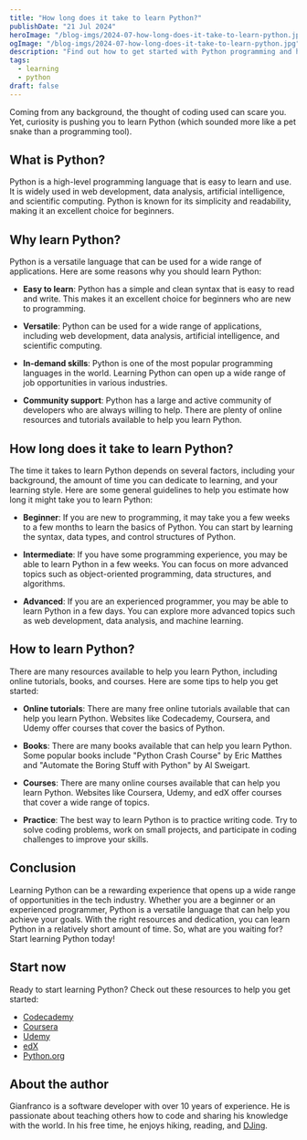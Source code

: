 ```yaml
---
title: "How long does it take to learn Python?"
publishDate: "21 Jul 2024"
heroImage: "/blog-imgs/2024-07-how-long-does-it-take-to-learn-python.jpg"
ogImage: "/blog-imgs/2024-07-how-long-does-it-take-to-learn-python.jpg"
description: "Find out how to get started with Python programming and how long it takes to become proficient in the language. Learn about the best resources and strategies"
tags:
  - learning
  - python
draft: false
---
```


Coming from any background, the thought of coding used can scare you. Yet, curiosity is pushing you to learn Python (which sounded more like a pet snake than a programming tool).

## What is Python?

Python is a high-level programming language that is easy to learn and use. It is widely used in web development, data analysis, artificial intelligence, and scientific computing. Python is known for its simplicity and readability, making it an excellent choice for beginners.

## Why learn Python?

Python is a versatile language that can be used for a wide range of applications. Here are some reasons why you should learn Python:

- **Easy to learn**: Python has a simple and clean syntax that is easy to read and write. This makes it an excellent choice for beginners who are new to programming.

- **Versatile**: Python can be used for a wide range of applications, including web development, data analysis, artificial intelligence, and scientific computing.

- **In-demand skills**: Python is one of the most popular programming languages in the world. Learning Python can open up a wide range of job opportunities in various industries.

- **Community support**: Python has a large and active community of developers who are always willing to help. There are plenty of online resources and tutorials available to help you learn Python.

## How long does it take to learn Python?

The time it takes to learn Python depends on several factors, including your background, the amount of time you can dedicate to learning, and your learning style. Here are some general guidelines to help you estimate how long it might take you to learn Python:

- **Beginner**: If you are new to programming, it may take you a few weeks to a few months to learn the basics of Python. You can start by learning the syntax, data types, and control structures of Python.

- **Intermediate**: If you have some programming experience, you may be able to learn Python in a few weeks. You can focus on more advanced topics such as object-oriented programming, data structures, and algorithms.

- **Advanced**: If you are an experienced programmer, you may be able to learn Python in a few days. You can explore more advanced topics such as web development, data analysis, and machine learning.

## How to learn Python?

There are many resources available to help you learn Python, including online tutorials, books, and courses. Here are some tips to help you get started:

- **Online tutorials**: There are many free online tutorials available that can help you learn Python. Websites like Codecademy, Coursera, and Udemy offer courses that cover the basics of Python.

- **Books**: There are many books available that can help you learn Python. Some popular books include "Python Crash Course" by Eric Matthes and "Automate the Boring Stuff with Python" by Al Sweigart.

- **Courses**: There are many online courses available that can help you learn Python. Websites like Coursera, Udemy, and edX offer courses that cover a wide range of topics.

- **Practice**: The best way to learn Python is to practice writing code. Try to solve coding problems, work on small projects, and participate in coding challenges to improve your skills.

## Conclusion

Learning Python can be a rewarding experience that opens up a wide range of opportunities in the tech industry. Whether you are a beginner or an experienced programmer, Python is a versatile language that can help you achieve your goals. With the right resources and dedication, you can learn Python in a relatively short amount of time. So, what are you waiting for? Start learning Python today!

## Start now

Ready to start learning Python? Check out these resources to help you get started:

- [Codecademy](https://www.codecademy.com/learn/learn-python)
- [Coursera](https://www.coursera.org/courses?query=python)
- [Udemy](https://www.udemy.com/courses/search/?q=python)
- [edX](https://www.edx.org/learn/python)
- [Python.org](https://www.python.org/)

## About the author

Gianfranco is a software developer with over 10 years of experience. He is passionate about teaching others how to code and sharing his knowledge with the world. In his free time, he enjoys hiking, reading, and [DJing](https://gian.cool/dj-mixes).
